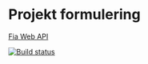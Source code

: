# Projekt formulering
[Fia Web API](https://pgbfdh18.github.io/webbutveckling-backend/project2.html)

[![Build status](https://dev.azure.com/Ludo-Get-Too/Ludo%20Get%20Too/_apis/build/status/Ludo%20Get%20Too-ASP.NET%20Core-CI)](https://dev.azure.com/Ludo-Get-Too/Ludo%20Get%20Too/_build/latest?definitionId=1)
